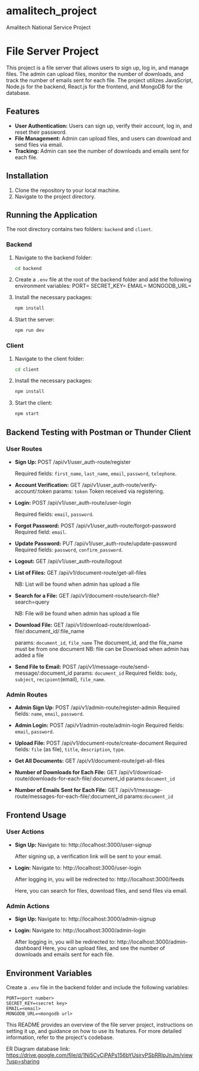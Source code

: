 # amalitech_project
Amalitech National Service Project 

# File Server Project

This project is a file server that allows users to sign up, log in, and manage files. The admin can upload files, monitor the number of downloads, and track the number of emails sent for each file. The project utilizes JavaScript, Node.js for the backend, React.js for the frontend, and MongoDB for the database.


## Features
- **User Authentication:** Users can sign up, verify their account, log in, and reset their password.
- **File Management:** Admin can upload files, and users can download and send files via email.
- **Tracking:** Admin can see the number of downloads and emails sent for each file.

## Installation

1. Clone the repository to your local machine.
2. Navigate to the project directory.

## Running the Application

The root directory contains two folders: `backend` and `client`.

### Backend

1. Navigate to the backend folder:
   ```bash
   cd backend
   ```
2. Create a `.env` file at the root of the backend folder and add the following environment variables:
   PORT=<port number>
   SECRET_KEY=<secret key>
   EMAIL=<email>
   MONGODB_URL=<mongodb url>
   
3. Install the necessary packages:
   ```bash
   npm install
   ```
4. Start the server:
   ```bash
   npm run dev
   ```

### Client

1. Navigate to the client folder:
   ```bash
   cd client
   ```
2. Install the necessary packages:
   ```bash
   npm install
   ```
3. Start the client:
   ```bash
   npm start
   ```

## Backend Testing with Postman or Thunder Client

### User Routes

- **Sign Up:**
  POST /api/v1/user_auth-route/register

  Required fields: `first_name`, `last_name`, `email`, `password`, `telephone`.

- **Account Verification:**
  GET /api/v1/user_auth-route/verify-account/:token
  params: `token`
  Token received via registering.

- **Login:**
  POST /api/v1/user_auth-route/user-login

  Required fields: `email`, `password`.

- **Forgot Password:**
  POST /api/v1/user_auth-route/forgot-password
  Required field: `email`.

- **Update Password:**
  PUT /api/v1/user_auth-route/update-password
  Required fields: `password`, `confirm_password`.

- **Logout:**
  GET /api/v1/user_auth-route/logout
  

- **List of Files:**
  GET /api/v1/document-route/get-all-files

  NB: List will be found when admin has upload a file

- **Search for a File:**
  GET /api/v1/document-route/search-file?search=query

  NB: File will be found when admin has upload a file

- **Download File:**
  GET /api/v1/download-route/download-file/:document_id/:file_name 

  params: `document_id`, `file_name`
  The document_id, and the file_name must be from one document
  NB: file can be  Download when admin has added a file

- **Send File to Email:**
  POST /api/v1/message-route/send-message/:document_id
  params: `document_id`
  Required fields: `body`, `subject`, `recipient`(email), `file_name`.

### Admin Routes
- **Admin Sign Up:**
  POST /api/v1/admin-route/register-admin
  Required fields: `name`, `email`, `password`.

- **Admin Login:**
  POST /api/v1/admin-route/admin-login
  Required fields: `email`, `password`.

- **Upload File:**
  POST /api/v1/document-route/create-document
  Required fields: `file` (as file), `title`, `description`, `type`.

- **Get All Documents:**
  GET /api/v1/document-route/get-all-files

- **Number of Downloads for Each File:**
  GET /api/v1/download-route/downloads-for-each-file/:document_id
  params:`document_id`

- **Number of Emails Sent for Each File:**
  GET /api/v1/message-route/messages-for-each-file/:document_id
  params:`document_id`


## Frontend Usage

### User Actions

- **Sign Up:**
  Navigate to:
  http://localhost:3000/user-signup
  
  After signing up, a verification link will be sent to your email.

- **Login:**
  Navigate to:
  http://localhost:3000/user-login
  
  After logging in, you will be redirected to:
  http://localhost:3000/feeds

  Here, you can search for files, download files, and send files via email.

### Admin Actions

- **Sign Up:**
  Navigate to:
  http://localhost:3000/admin-signup
  
- **Login:**
  Navigate to:
  http://localhost:3000/admin-login
  
  After logging in, you will be redirected to:
  http://localhost:3000/admin-dashboard
  Here, you can upload files, and see the number of downloads and emails sent for each file.

## Environment Variables

Create a `.env` file in the backend folder and include the following variables:

```plaintext
PORT=<port number>
SECRET_KEY=<secret key>
EMAIL=<email>
MONGODB_URL=<mongodb url>
```

This README provides an overview of the file server project, instructions on setting it up, and guidance on how to use its features. For more detailed information, refer to the project's codebase.

ER Diagram database link: https://drive.google.com/file/d/1Ni5CyCjPAPs156bYUsirvPSbRRIpJnJm/view?usp=sharing